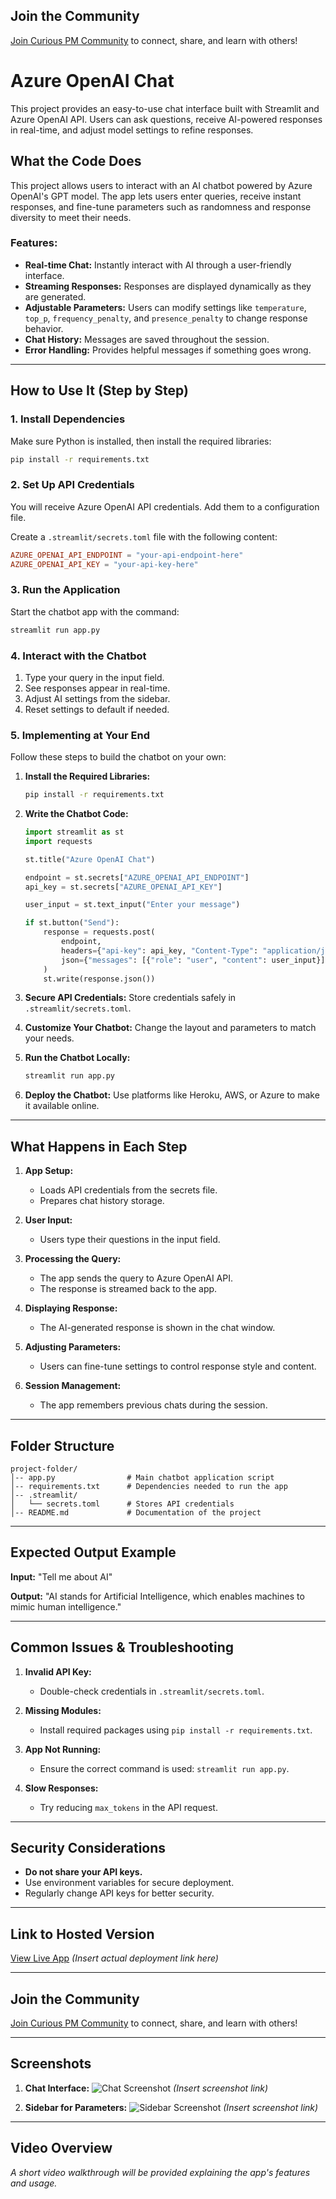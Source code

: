 ## Join the Community
[Join Curious PM Community](https://nas.io/curious-pm) to connect, share, and learn with others!

# Azure OpenAI Chat
This project provides an easy-to-use chat interface built with Streamlit and Azure OpenAI API. Users can ask questions, receive AI-powered responses in real-time, and adjust model settings to refine responses.

## What the Code Does
This project allows users to interact with an AI chatbot powered by Azure OpenAI's GPT model. The app lets users enter queries, receive instant responses, and fine-tune parameters such as randomness and response diversity to meet their needs.

### Features:
- **Real-time Chat:** Instantly interact with AI through a user-friendly interface.
- **Streaming Responses:** Responses are displayed dynamically as they are generated.
- **Adjustable Parameters:** Users can modify settings like `temperature`, `top_p`, `frequency_penalty`, and `presence_penalty` to change response behavior.
- **Chat History:** Messages are saved throughout the session.
- **Error Handling:** Provides helpful messages if something goes wrong.

---

## How to Use It (Step by Step)

### 1. Install Dependencies
Make sure Python is installed, then install the required libraries:

```bash
pip install -r requirements.txt
```

### 2. Set Up API Credentials
You will receive Azure OpenAI API credentials. Add them to a configuration file.

Create a `.streamlit/secrets.toml` file with the following content:

```toml
AZURE_OPENAI_API_ENDPOINT = "your-api-endpoint-here"
AZURE_OPENAI_API_KEY = "your-api-key-here"
```

### 3. Run the Application
Start the chatbot app with the command:

```bash
streamlit run app.py
```

### 4. Interact with the Chatbot
1. Type your query in the input field.
2. See responses appear in real-time.
3. Adjust AI settings from the sidebar.
4. Reset settings to default if needed.

### 5. Implementing at Your End
Follow these steps to build the chatbot on your own:

1. **Install the Required Libraries:**
   ```bash
   pip install -r requirements.txt
   ```

2. **Write the Chatbot Code:**
   ```python
   import streamlit as st
   import requests

   st.title("Azure OpenAI Chat")

   endpoint = st.secrets["AZURE_OPENAI_API_ENDPOINT"]
   api_key = st.secrets["AZURE_OPENAI_API_KEY"]

   user_input = st.text_input("Enter your message")

   if st.button("Send"):
       response = requests.post(
           endpoint,
           headers={"api-key": api_key, "Content-Type": "application/json"},
           json={"messages": [{"role": "user", "content": user_input}], "max_tokens": 1000}
       )
       st.write(response.json())
   ```

3. **Secure API Credentials:**
   Store credentials safely in `.streamlit/secrets.toml`.

4. **Customize Your Chatbot:**
   Change the layout and parameters to match your needs.

5. **Run the Chatbot Locally:**
   ```bash
   streamlit run app.py
   ```

6. **Deploy the Chatbot:**
   Use platforms like Heroku, AWS, or Azure to make it available online.

---

## What Happens in Each Step

1. **App Setup:**
   - Loads API credentials from the secrets file.
   - Prepares chat history storage.

2. **User Input:**
   - Users type their questions in the input field.

3. **Processing the Query:**
   - The app sends the query to Azure OpenAI API.
   - The response is streamed back to the app.

4. **Displaying Response:**
   - The AI-generated response is shown in the chat window.

5. **Adjusting Parameters:**
   - Users can fine-tune settings to control response style and content.

6. **Session Management:**
   - The app remembers previous chats during the session.

---

## Folder Structure

```
project-folder/
│-- app.py                # Main chatbot application script
│-- requirements.txt      # Dependencies needed to run the app
│-- .streamlit/            
│   └── secrets.toml      # Stores API credentials
│-- README.md             # Documentation of the project
```

---

## Expected Output Example

**Input:** "Tell me about AI"

**Output:** "AI stands for Artificial Intelligence, which enables machines to mimic human intelligence."

---

## Common Issues & Troubleshooting

1. **Invalid API Key:**
   - Double-check credentials in `.streamlit/secrets.toml`.

2. **Missing Modules:**
   - Install required packages using `pip install -r requirements.txt`.

3. **App Not Running:**
   - Ensure the correct command is used: `streamlit run app.py`.

4. **Slow Responses:**
   - Try reducing `max_tokens` in the API request.

---

## Security Considerations

- **Do not share your API keys.**
- Use environment variables for secure deployment.
- Regularly change API keys for better security.

---

## Link to Hosted Version
[View Live App](#) *(Insert actual deployment link here)*

---

## Join the Community
[Join Curious PM Community](https://nas.io/curious-pm) to connect, share, and learn with others!

---

## Screenshots

1. **Chat Interface:**
   ![Chat Screenshot](#) *(Insert screenshot link)*

2. **Sidebar for Parameters:**
   ![Sidebar Screenshot](#) *(Insert screenshot link)*

---

## Video Overview
*A short video walkthrough will be provided explaining the app's features and usage.*

